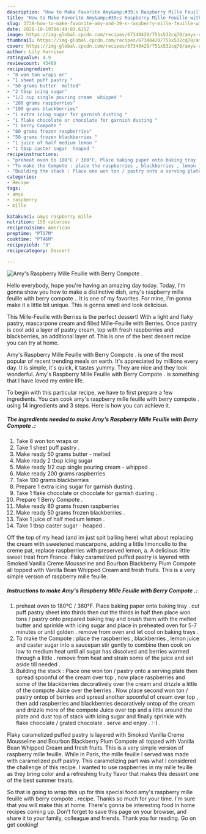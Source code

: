 ```yaml
---
description: "How to Make Favorite Amy&amp;#39;s Raspberry Mille Feuille with Berry Compote ."
title: "How to Make Favorite Amy&amp;#39;s Raspberry Mille Feuille with Berry Compote ."
slug: 3739-how-to-make-favorite-amy-and-39-s-raspberry-mille-feuille-with-berry-compote
date: 2020-10-19T06:49:03.615Z
image: https://img-global.cpcdn.com/recipes/67340420/751x532cq70/amys-raspberry-mille-feuille-with-berry-compote-recipe-main-photo.jpg
thumbnail: https://img-global.cpcdn.com/recipes/67340420/751x532cq70/amys-raspberry-mille-feuille-with-berry-compote-recipe-main-photo.jpg
cover: https://img-global.cpcdn.com/recipes/67340420/751x532cq70/amys-raspberry-mille-feuille-with-berry-compote-recipe-main-photo.jpg
author: Lily Harrison
ratingvalue: 4.9
reviewcount: 43489
recipeingredient:
- "8 won ton wraps or"
- "1 sheet puff pastry "
- "50 grams butter  melted"
- "2 tbsp icing sugar"
- "1/2 cup single pouring cream  whipped "
- "200 grams raspberries"
- "100 grams blackberries"
- "1 extra icing sugar for garnish dusting "
- "1 flake chocolate or chocolate for garnish dusting "
- "1 Berry Compote "
- "80 grams frozen raspberries"
- "50 grams frozen blackberries "
- "1 juice of half medium lemon "
- "1 tbsp caster sugar  heaped "
recipeinstructions:
- "preheat oven to 180°C / 360°F. Place baking paper onto baking tray . cut puff pastry sheet into thirds then cut the thirds in half then place won tons / pastry onto prepared baking tray and brush them with the melted butter and sprinkle with icing sugar and place in preheated oven for 5-7 minutes or until golden . remove from oven and let cool on baking trays ."
- "To make the Compote : place the raspberries , blackberries , lemon juice and caster sugar into a saucepan stir gently to combine then cook on low to medium heat until all sugar has dissolved and berries warmed through a little . remove from heat and strain some of the juice and set aside till needed ."
- "Building the stack : Place one won ton / pastry onto a serving plate then spread spoonful of the cream over top , now place raspberries and some of the blackberries decoratively over the cream and drizzle a little of the compote Juice over the berries . Now place second won ton / pastry ontop of berries and spread another spoonful of cream over top , then add raspberries and blackberries decoratively ontop of the cream and drizzle more of the compote Juice over top and a little around the plate and dust top of stack with icing sugar and finally sprinkle with flake chocolate / grated chocolate . serve and enjoy . :-) ."
categories:
- Recipe
tags:
- amys
- raspberry
- mille

katakunci: amys raspberry mille 
nutrition: 158 calories
recipecuisine: American
preptime: "PT17M"
cooktime: "PT46M"
recipeyield: "3"
recipecategory: Dessert

---
```



![Amy&#39;s Raspberry Mille Feuille with Berry Compote .](https://img-global.cpcdn.com/recipes/67340420/751x532cq70/amys-raspberry-mille-feuille-with-berry-compote-recipe-main-photo.jpg)

Hello everybody, hope you're having an amazing day today. Today, I'm gonna show you how to make a distinctive dish, amy&#39;s raspberry mille feuille with berry compote .. It is one of my favorites. For mine, I'm gonna make it a little bit unique. This is gonna smell and look delicious.

This Mille-Feuille with Berries is the perfect dessert! With a light and flaky pastry, mascarpone cream and filled Mille-Feuille with Berries. Once pastry is cool add a layer of pastry cream, top with fresh raspberries and blackberries, an additional layer of. This is one of the best dessert recipe you can try at home.

Amy&#39;s Raspberry Mille Feuille with Berry Compote . is one of the most popular of recent trending meals on earth. It's appreciated by millions every day. It is simple, it's quick, it tastes yummy. They are nice and they look wonderful. Amy&#39;s Raspberry Mille Feuille with Berry Compote . is something that I have loved my entire life.


To begin with this particular recipe, we have to first prepare a few ingredients. You can cook amy&#39;s raspberry mille feuille with berry compote . using 14 ingredients and 3 steps. Here is how you can achieve it.

<!--inarticleads1-->

##### The ingredients needed to make Amy&#39;s Raspberry Mille Feuille with Berry Compote .:

1. Take 8 won ton wraps or
1. Take 1 sheet puff pastry .
1. Make ready 50 grams butter - melted
1. Make ready 2 tbsp icing sugar
1. Make ready 1/2 cup single pouring cream - whipped .
1. Make ready 200 grams raspberries
1. Take 100 grams blackberries
1. Prepare 1 extra icing sugar for garnish dusting .
1. Take 1 flake chocolate or chocolate for garnish dusting .
1. Prepare 1 Berry Compote .
1. Make ready 80 grams frozen raspberries
1. Make ready 50 grams frozen blackberries .
1. Take 1 juice of half medium lemon .
1. Take 1 tbsp caster sugar - heaped .


Off the top of my head (and im just spit balling here) what about replacing the cream with sweetened mascarpone, adding a little limoncello to the creme pat, replace raspberries with preserved lemon, a. A delicious little sweet treat from France. Flaky caramelized puffed pastry is layered with Smoked Vanilla Creme Mousseline and Bourbon Blackberry Plum Compote all topped with Vanilla Bean Whipped Cream and fresh fruits. This is a very simple version of raspberry mille feuille. 

<!--inarticleads2-->

##### Instructions to make Amy&#39;s Raspberry Mille Feuille with Berry Compote .:

1. preheat oven to 180°C / 360°F. Place baking paper onto baking tray . cut puff pastry sheet into thirds then cut the thirds in half then place won tons / pastry onto prepared baking tray and brush them with the melted butter and sprinkle with icing sugar and place in preheated oven for 5-7 minutes or until golden . remove from oven and let cool on baking trays .
1. To make the Compote : place the raspberries , blackberries , lemon juice and caster sugar into a saucepan stir gently to combine then cook on low to medium heat until all sugar has dissolved and berries warmed through a little . remove from heat and strain some of the juice and set aside till needed .
1. Building the stack : Place one won ton / pastry onto a serving plate then spread spoonful of the cream over top , now place raspberries and some of the blackberries decoratively over the cream and drizzle a little of the compote Juice over the berries . Now place second won ton / pastry ontop of berries and spread another spoonful of cream over top , then add raspberries and blackberries decoratively ontop of the cream and drizzle more of the compote Juice over top and a little around the plate and dust top of stack with icing sugar and finally sprinkle with flake chocolate / grated chocolate . serve and enjoy . :-) .


Flaky caramelized puffed pastry is layered with Smoked Vanilla Creme Mousseline and Bourbon Blackberry Plum Compote all topped with Vanilla Bean Whipped Cream and fresh fruits. This is a very simple version of raspberry mille feuille. While in Paris, the mille feuille I served was made with caramelized puff pastry. This caramelizing part was what I considered the challenge of this recipe. I wanted to use raspberries in my mille feuille as they bring color and a refreshing fruity flavor that makes this dessert one of the best summer treats. 

So that is going to wrap this up for this special food amy&#39;s raspberry mille feuille with berry compote . recipe. Thanks so much for your time. I'm sure that you will make this at home. There's gonna be interesting food in home recipes coming up. Don't forget to save this page on your browser, and share it to your family, colleague and friends. Thank you for reading. Go on get cooking!
